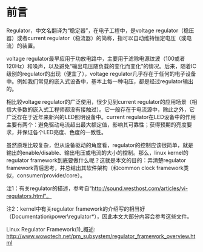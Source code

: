 
# 前言

Regulator，中文名翻译为“稳定器”，在电子工程中，是voltage regulator（稳压器）或者current regulator（稳流器）的简称，指可以自动维持恒定电压（或电流）的装置。

voltage regulator最早应用于功放电路中，主要用于滤除电源纹波（100或者120Hz）和噪声，以及避免“输出电压随负载的变化而变化”的情况。后来，随着IC级别的regulator的出现（便宜了），voltage regulator几乎存在于任何的电子设备中。例如我们常见的嵌入式设备中，基本上每一种电压，都是经过regulator输出的。

相比较voltage regulator的广泛使用，很少见到current regulator的应用场景（相信大多数的嵌入式工程师都没有接触过）。它一般存在于电流源中，除此之外，它广泛存在于近年来新兴的LED照明设备中。current regulator在LED设备中的作用主要有两个：避免驱动电流超出最大额定值，影响其可靠性；获得预期的亮度要求，并保证各个LED亮度、色度的一致性。

虽然原理比较复杂，但从设备驱动的角度看，regulator的控制应该很简单，就是输出的enable/disable、输出电压或电流的大小的控制。那么，linux kernel的regulator framework到底要做什么呢？这就是本文的目的：弄清楚regulator framework背后思考，并总结出其软件架构（和common clock framework类似，consumer/provider/core）。

注1：有关regulator的描述，参考自“http://sound.westhost.com/articles/vi-regulators.html”。

注2：kernel中有关regulator framework的介绍写的相当好（Documentation\power\regulator\*），因此本文大部分内容会参考这些文件。

Linux Regulator Framework(1)_概述: http://www.wowotech.net/pm_subsystem/regulator_framework_overview.html

